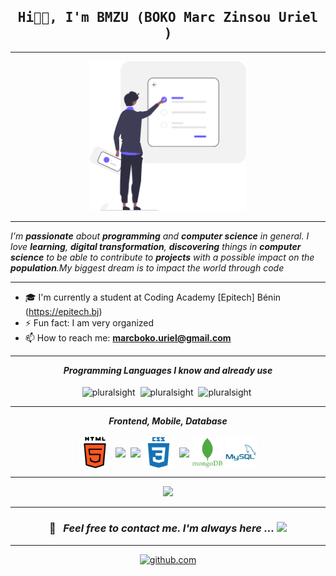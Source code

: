 <h2 align='center'>
  <samp>
    <strong>Hi🤙🏿, I'm BMZU (BOKO Marc  Zinsou Uriel )</strong>
  </samp>
</h2>

---

<p align="center">
<img src="assets/init.svg" width="250">
</p>

---

<p>
  <i>

I'm **passionate** about **programming** and **computer science** in general.
I love ***learning***, ***digital transformation***, ***discovering*** things in ***computer science*** to be able to contribute to ***projects*** with a possible impact on the ***population***.My biggest dream is to impact the world through code

  </i>
</p>

---

- 🎓 I'm currently a  student at Coding Academy [Epitech] Bénin (https://epitech.bj)
- ⚡ Fun fact: I am very organized
- 📫 How to reach me: **marcboko.uriel@gmail.com**

---

<p align="center">
<i><b>Programming Languages I know and already use</b></i>
  <br><br>
  <img align="center" src="https://cdn.jsdelivr.net/gh/devicons/devicon/icons/javascript/javascript-original.svg" alt="pluralsight" width="50px">&nbsp;
  <img align="center" src="https://cdn.jsdelivr.net/gh/devicons/devicon/icons/python/python-original.svg" alt="pluralsight" width="50px">&nbsp;
  <img align="center" src="https://cdn.jsdelivr.net/gh/devicons/devicon/icons/php/php-original.svg" alt="pluralsight" width="50px">&nbsp;
</p>

<hr>

<p align="center">
<i><b>Frontend, Mobile, Database</b></i>
  <br><br>
  <img align="center" src="languages/html-5.svg" width="50px" />&nbsp;
  <img align="center" src="https://cdn.jsdelivr.net/gh/devicons/devicon/icons/react/react-original.svg" width="50px" />&nbsp;
  <img align="center" src="https://cdn.jsdelivr.net/gh/devicons/devicon/icons/nextjs/nextjs-original.svg" width="50px"/>
  <img align="center" src="languages/css3.svg" width="50px" />&nbsp;
  <img align="center" src="https://cdn.jsdelivr.net/gh/devicons/devicon/icons/heroku/heroku-original.svg" width="50px"/>
  <img align="center" src="languages/mongodb.svg" width="50px"/>
  <img align="center" src="languages/mysql.svg" width="50px"/>
</p>

---

<p align="center">
  <img alig src="https://github-profile-trophy.vercel.app/?username=boko-marc&theme=onedark" />
</p>

---




<h3 align="center">

📝 &nbsp; ***Feel free to contact me. I'm always here ...*** <img src="https://media.giphy.com/media/WUlplcMpOCEmTGBtBW/giphy.gif" width="30">

</h3>

<hr>

<div align="center">

<a href="https://github.com/boko-marc" target="_blank"><img src="https://cdn.jsdelivr.net/npm/simple-icons@3.0.1/icons/github.svg" alt="github.com" width="30"></a>

</div>
